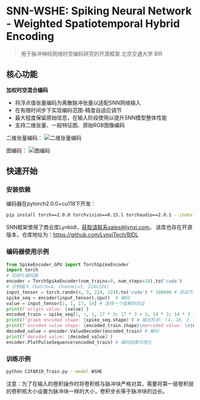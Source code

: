 # SNN-WSHE: Spiking Neural Network - Weighted Spatiotemporal Hybrid Encoding

> 用于脉冲神经网络时空编码研究的开源框架
> 北京交通大学 BIR

## 核心功能
 **加权时空混合编码**
   - 将浮点值张量编码为离散脉冲张量以适配SNN网络输入
   - 在有限时间步下实现编码范围-精度自适应调节
   - 最大程度保留原始信息，在输入阶段使用以提升SNN模型整体性能
   - 支持二维张量、一般特征图、原始RGB图像编码

二维张量编码：
![二维张量编码](.img/tensor_code.jpeg)

图编码：
![图编码](.img/graph_code.jpeg)
## 快速开始
### 安装依赖
编码器在pytorch2.0.0+cu118下开发：
```bash
pip install torch==2.0.0 torchvision==0.15.1 torchaudio==2.0.1 --index-url https://download.pytorch.org/whl/cu118
```
SNN框架使用了商业库Lynbidl，获取请联系sales@lynxi.com。 该库也存在开源版本，仓库地址为：https://github.com/LynxiTech/BIDL

### 编码器使用示例
```python
from SpikeEncoder_GPU import TorchSpikeEncoder
import torch
# 初始化编码器
encoder = TorchSpikeEncoder(num_trains=9, num_steps=10).to('cuda')
# 示例输入 (batch=4, channel=3, 224x224)
input_tensor = torch.randn(4, 3, 224, 224).to('cuda') * 100000 # 验证不同范围下的编码
spike_seq = encoder(input_tensor).cpu()  # 编码
value = input_tensor[1, 1, 17, 14] # 选择一个值解码验证
print(f'origin value: {value}')
encoded_train = spike_seq[1, :, 1, 17 * 3: 17 * 3 + 3, 14 * 3: 14 * 3 + 3]
print(f'graph encoded shape: {spike_seq.shape}') # 输出形状: (4, 10, 3, 672, 672)
print(f'encoded value shape: {encoded_train.shape}\nencoded value: \n{encoded_train}')
decoded_value = encoder.ValueDecoder(encoded_train) # 解码
print(f'decoded value: {decoded_value}')
encoder.PlotPulseSequence(encoded_train) # 编码结果可视化
```

### 训练示例
```bash
python CIFAR10_Train.py --model WSHE
```
注意：为了在输入的卷积操作时将卷积核与脉冲块严格对其，需要将第一层卷积层的卷积核大小设置为脉冲块一样的大小，卷积步长等于脉冲块的边长。
